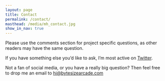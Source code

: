 ```yaml
---
layout: page
title: Contact
permalink: /contact/
masthead: /media/mh_contact.jpg
show_in_nav: true
---
```


Please use the comments section for project specific questions, as other readers may have the same question.

If you have something else you’d like to ask, I’m most active on [Twitter](https://twitter.com/bytesizearcade).

Not a fan of social media, or you have a really big question? Then feel free to drop me an email to [hi@bytesizearcade.com](mailto:hi@bytesizearcade.com)